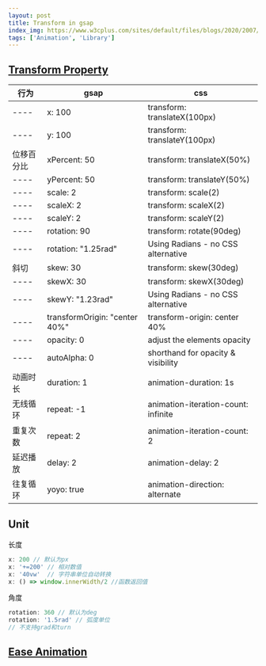 ```yaml
---
layout: post
title: Transform in gsap
index_img: https://www.w3cplus.com/sites/default/files/blogs/2020/2007/greensock-beginner-1.png
tags: ['Animation', 'Library']
---
```


## [Transform Property](https://gsap.com/resources/get-started)

| 行为 | gsap | css |
| ---- | ---- | ---- |
| ---- | x: 100 | 	transform: translateX(100px) |
| ---- | y: 100 |	transform: translateY(100px) |
| 位移百分比 | xPercent: 50 |	transform: translateX(50%) |
| ---- | yPercent: 50 |	transform: translateY(50%) |
| ---- | scale: 2 |	transform: scale(2) |
| ---- | scaleX: 2 |	transform: scaleX(2) |
| ---- | scaleY: 2 |	transform: scaleY(2) |
| ---- | rotation: 90 |	transform: rotate(90deg) |
| ---- | rotation: "1.25rad" |	Using Radians - no CSS alternative |
| 斜切 | skew: 30 |	transform: skew(30deg) |
| ---- | skewX: 30 |	transform: skewX(30deg) |
| ---- | skewY: "1.23rad" |	Using Radians - no CSS alternative |
| ---- | transformOrigin: "center 40%" |	transform-origin: center 40% |
| ---- | opacity: 0 |	 adjust the elements opacity |
| ---- | autoAlpha: 0 |	shorthand for opacity & visibility |
| 动画时长 | duration: 1 |	animation-duration: 1s |
| 无线循环 | repeat: -1 |	animation-iteration-count: infinite |
| 重复次数 | repeat: 2 |	animation-iteration-count: 2 |
| 延迟播放 | delay: 2 |	animation-delay: 2 |
| 往复循环 | yoyo: true |	animation-direction: alternate |

## Unit
长度
```js
x: 200 // 默认为px
x: '+=200' // 相对数值
x: '40vw'  // 字符串单位自动转换
x: () => window.innerWidth/2 //函数返回值 
```
角度
```js
rotation: 360 // 默认为deg
rotation: '1.5rad' // 弧度单位
// 不支持grad和turn
```

## [Ease Animation](https://gsap.com/resources/getting-started/Easing)
